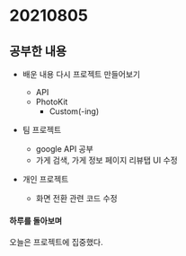 # 20210805

## 공부한 내용
+ 배운 내용 다시 프로젝트 만들어보기
  - API
  - PhotoKit
    * Custom(-ing)

+ 팀 프로젝트
  - google API 공부
  - 가게 검색, 가게 정보 페이지 리뷰탭 UI 수정
  
+ 개인 프로젝트
  - 화면 전환 관련 코드 수정


#### 하루를 돌아보며
오늘은 프로젝트에 집중했다.


